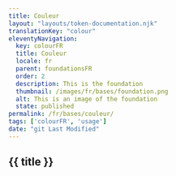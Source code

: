 ```yaml
---
title: Couleur
layout: "layouts/token-documentation.njk"
translationKey: "colour"
eleventyNavigation:
  key: colourFR
  title: Couleur
  locale: fr
  parent: foundationsFR
  order: 2
  description: This is the foundation
  thumbnail: /images/fr/bases/foundation.png
  alt: This is an image of the foundation
  state: published
permalink: /fr/bases/couleur/
tags: ['colourFR', 'usage']
date: "git Last Modified"
---
```


## {{ title }}
